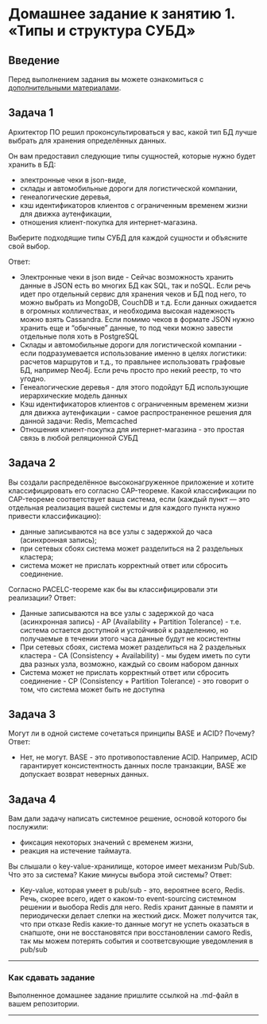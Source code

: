 # Домашнее задание к занятию 1. «Типы и структура СУБД»

## Введение

Перед выполнением задания вы можете ознакомиться с 
[дополнительными материалами](https://github.com/netology-code/virt-homeworks/tree/virt-11/additional).

## Задача 1

Архитектор ПО решил проконсультироваться у вас, какой тип БД 
лучше выбрать для хранения определённых данных.

Он вам предоставил следующие типы сущностей, которые нужно будет хранить в БД:

- электронные чеки в json-виде,
- склады и автомобильные дороги для логистической компании,
- генеалогические деревья,
- кэш идентификаторов клиентов с ограниченным временем жизни для движка аутенфикации,
- отношения клиент-покупка для интернет-магазина.

Выберите подходящие типы СУБД для каждой сущности и объясните свой выбор.

Ответ:
- Электронные чеки в json виде - Сейчас возможность хранить данные в JSON есть во многих БД как SQL, так и noSQL. Если речь идет про отдельный сервис для хранения чеков и БД под него, то можно выбрать из MongoDB, CouchDB и т.д. Если данных ожидается в огромных колличествах, и необходима высокая надежность можно взять Cassandra. Если помимо чеков в формате JSON нужно хранить еще и “обычные” данные, то под чеки можно завести отдельные поля хоть в PostgreSQL
- Склады и автомобильные дороги для логистической компании - если подразумевается использование именно в целях логистики: расчетов маршрутов и т.д., то правльнее использовать графовые БД, например Neo4j. Если речь просто про некий реестр, то что угодно.
- Генеалогические деревья - для этого подойдут БД использующие иерархические модель данных
- Кэш идентификаторов клиентов с ограниченным временем жизни для движка аутенфикации - самое распространенное решения для данной задачи: Redis, Memcached
- Отношения клиент-покупка для интернет-магазина - это простая связь в любой реляционной СУБД

## Задача 2

Вы создали распределённое высоконагруженное приложение и хотите классифицировать его согласно 
CAP-теореме. Какой классификации по CAP-теореме соответствует ваша система, если 
(каждый пункт — это отдельная реализация вашей системы и для каждого пункта нужно привести классификацию):

- данные записываются на все узлы с задержкой до часа (асинхронная запись);
- при сетевых сбоях система может разделиться на 2 раздельных кластера;
- система может не прислать корректный ответ или сбросить соединение.

Согласно PACELC-теореме как бы вы классифицировали эти реализации?
Ответ:
- Данные записываются на все узлы с задержкой до часа (асинхронная запись) - AP (Availability + Partition Tolerance) - т.е. система остается доступной и устойчивой к разделению, но получаемые в течении этого часа данные будут не косистентны
- При сетевых сбоях, система может разделиться на 2 раздельных кластера - CA (Consistency + Availability) - мы будем иметь по сути два разных узла, возможно, каждый со своим набором данных
- Система может не прислать корректный ответ или сбросить соединение - CP (Consistency + Partition Tolerance) - это говорит о том, что система может быть не доступна

## Задача 3

Могут ли в одной системе сочетаться принципы BASE и ACID? Почему?
Ответ:
- Нет, не могут. BASE - это противопоставление ACID. Например, ACID гарантирует консистентность данных после транзакции, BASE же допускает возврат неверных данных.

## Задача 4

Вам дали задачу написать системное решение, основой которого бы послужили:

- фиксация некоторых значений с временем жизни,
- реакция на истечение таймаута.

Вы слышали о key-value-хранилище, которое имеет механизм Pub/Sub. 
Что это за система? Какие минусы выбора этой системы?
Ответ:
- Key-value, которая умеет в pub/sub - это, вероятнее всего, Redis. Речь, скорее всего, идет о каком-то event-sourcing системном решении и выобора Redis для него.
Redis хранит данные в памяти и периодически делает слепки на жесткий диск. Может получится так, что при отказе Redis какие-то данные могут не успеть оказаться в снапшоте, они не восстановятся при восстановлении самого Redis, так мы можем потерять события и соответсвующие уведомления в pub/sub

---

### Как cдавать задание

Выполненное домашнее задание пришлите ссылкой на .md-файл в вашем репозитории.

---
